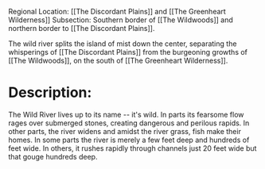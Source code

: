 Regional Location: [[The Discordant Plains]] and [[The Greenheart Wilderness]]
Subsection: Southern border of [[The Wildwoods]] and northern border to [[The Discordant Plains]]. 

The wild river splits the island of mist down the center, separating the whisperings of [[The Discordant Plains]] from the burgeoning growths of [[The Wildwoods]], on the south of [[The Greenheart Wilderness]]. 
# Description:
The Wild River lives up to its name -- it's wild. In parts its fearsome flow rages over submerged stones, creating dangerous and perilous rapids. In other parts, the river widens and amidst the river grass, fish make their homes. In some parts the river is merely a few feet deep and hundreds of feet wide. In others, it rushes rapidly through channels just 20 feet wide but that gouge hundreds deep. 